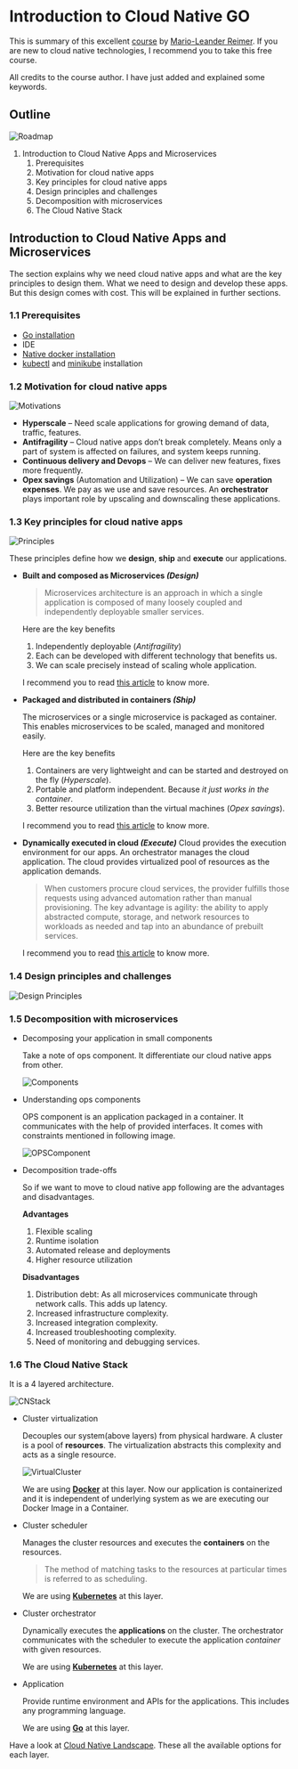 # Introduction to Cloud Native GO

This is summary of this excellent [course](https://www.linkedin.com/learning/getting-started-with-cloud-native-go) by [Mario-Leander Reimer](https://www.linkedin.com/learning/instructors/mario-leander-reimer). If you are new to cloud native technologies, I recommend you to take this free course.

All credits to the course author. I have just added and explained some keywords.

## Outline

![Roadmap](img/1/Roadmap.png)

1. Introduction to Cloud Native Apps and Microservices
   1. Prerequisites
   2. Motivation for cloud native apps
   3. Key principles for cloud native apps
   4. Design principles and challenges
   5. Decomposition with microservices
   6. The Cloud Native Stack

## Introduction to Cloud Native Apps and Microservices

The section explains why we need cloud native apps and what are the key principles to design them.
What we need to design and develop these apps.
But this design comes with cost. This will be explained in further sections.

### 1.1 Prerequisites

- [Go installation](https://golang.org/doc/install)
- IDE
- [Native docker installation](https://docs.docker.com/get-docker/)
- [kubectl](https://kubernetes.io/docs/tasks/tools/install-kubectl/) and [minikube](https://kubernetes.io/docs/tasks/tools/install-minikube/) installation

### 1.2 Motivation for cloud native apps

![Motivations](img/1/Motivations.png)

- **Hyperscale** – Need scale applications for growing demand of data, traffic, features.
- **Antifragility** – Cloud native apps don’t break completely. Means only a part of system is affected on failures, and system keeps running.
- **Continuous delivery and Devops** – We can deliver new features, fixes more frequently.
- **Opex savings** (Automation and Utilization) – We can save **operation expenses**. We pay as we use and save resources. An **orchestrator** plays important role by upscaling and downscaling these applications.

### 1.3 Key principles for cloud native apps

![Principles](img/1/Principles.png)

These principles define how we **design**, **ship** and **execute** our applications.

- **Built and composed as Microservices _(Design)_**

  > Microservices architecture is an approach in which a single application is composed of many loosely coupled and independently deployable smaller services.

  Here are the key benefits

  1. Independently deployable (_Antifragility_)
  2. Each can be developed with different technology that benefits us.
  3. We can scale precisely instead of scaling whole application.

  I recommend you to read [this article](https://www.ibm.com/cloud/learn/microservices) to know more.

- **Packaged and distributed in containers _(Ship)_**

  The microservices or a single microservice is packaged as container. This enables microservices to be scaled, managed and monitored easily.

  Here are the key benefits

  1. Containers are very lightweight and can be started and destroyed on the fly (_Hyperscale_).
  2. Portable and platform independent. Because _it just works in the container_.
  3. Better resource utilization than the virtual machines (_Opex savings_).

  I recommend you to read [this article](https://www.ibm.com/cloud/learn/containers) to know more.

- **Dynamically executed in cloud _(Execute)_**
  Cloud provides the execution environment for our apps. An orchestrator manages the cloud application. The cloud provides virtualized pool of resources as the application demands.

  > When customers procure cloud services, the provider fulfills those requests using advanced automation rather than manual provisioning. The key advantage is agility: the ability to apply abstracted compute, storage, and network resources to workloads as needed and tap into an abundance of prebuilt services.

  I recommend you to read [this article](https://www.infoworld.com/article/2683784/what-is-cloud-computing.html) to know more.

### 1.4 Design principles and challenges

![Design Principles](img/1/DesignPrinciples.png)

### 1.5 Decomposition with microservices

- Decomposing your application in small components

  Take a note of ops component. It differentiate our cloud native apps from other.

  ![Components](img/1/Components.png)

- Understanding ops components

  OPS component is an application packaged in a container. It communicates with the help of provided interfaces. It comes with constraints mentioned in following image.

  ![OPSComponent](img/1/OPSComponent.png)

- Decomposition trade-offs

  So if we want to move to cloud native app following are the advantages and disadvantages.

  **Advantages**

  1. Flexible scaling
  2. Runtime isolation
  3. Automated release and deployments
  4. Higher resource utilization

  **Disadvantages**

  1. Distribution debt: As all microservices communicate through network calls. This adds up latency.
  2. Increased infrastructure complexity.
  3. Increased integration complexity.
  4. Increased troubleshooting complexity.
  5. Need of monitoring and debugging services.

### 1.6 The Cloud Native Stack

It is a 4 layered architecture.

![CNStack](img/1/CNStack.png)

- Cluster virtualization

  Decouples our system(above layers) from physical hardware. A cluster is a pool of **resources**. The virtualization abstracts this complexity and acts as a single resource.

  ![VirtualCluster](img/1/VirtualCluster.jpg)

  We are using [**Docker**](https://www.docker.com/) at this layer. Now our application is containerized and it is independent of underlying system as we are executing our Docker Image in a Container.

- Cluster scheduler

  Manages the cluster resources and executes the **containers** on the resources.

  > The method of matching tasks to the resources at particular times is referred to as scheduling.

  We are using [**Kubernetes**](https://kubernetes.io/) at this layer.

- Cluster orchestrator

  Dynamically executes the **applications** on the cluster. The orchestrator communicates with the scheduler to execute the application _container_ with given resources.

  We are using [**Kubernetes**](https://kubernetes.io/) at this layer.

- Application

  Provide runtime environment and APIs for the applications. This includes any programming language.

  We are using [**Go**](https://golang.org/) at this layer.

Have a look at [Cloud Native Landscape](https://github.com/cncf/landscape). These all the available options for each layer.
